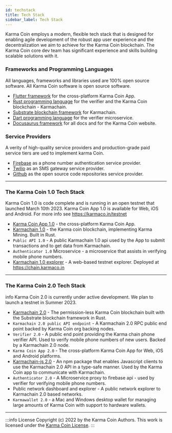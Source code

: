 ```yaml
---
id: techstack
title: Tech Stack
sidebar_label: Tech Stack
---
```


Karma Coin employs a modern, flexible tech stack that is designed for enabling agile development of the robust app user experience and the decentralization we aim to achieve for the Karma Coin blockchain. The Karma Coin core dev team has significant experience and skills building scalable solutions with it.

### Frameworks and Programming Languages

All languages, frameworks and libraries used are 100% open source software. All Karma Coin software is open source software.

- [Flutter framework](https://flutter.dev/) for the cross-platform Karma Coin App.
- [Rust programming language](https://www.rust-lang.org/) for the verifier and the Karma Coin blockchain - Karmachain.
- [Substrate blockchain framework](https://substrate.io/) for Karmachain.
- [Dart programming language](https://dart.dev/) for the verifier microservice.
- [Docusaurus framework](https://docusaurus.io/) for all docs and for the Karma Coin website.
### Service Providers

A verity of high-quality service providers and production-grade paid service tiers are ued to implement karma Coin.

- [Firebase](https://firebase.google.com/) as a phone number authentication service provider.
- [Twilio](https://www.twilio.com/) as an SMS gateway service provider.
- [Github](https://github.com/karma-coin) as the open source code repositories service provider.

---

### The Karma Coin 1.0 Tech Stack
Karma Coin 1.0 is code complete and is running in an open testnet that launched March 10th 2023. Karma Coin App 1.0  is available for Web, iOS and Android. For more info see https://karmaco.in/testnet

- [Karma Coin App 1.0](https://github.com/karma-coin/karmacoin-app) - the cross-platform Karma Coin App.
- [Karmachain 1.0](https://github.com/karma-coin/karmacoin-server) - the Karma coin blockchain, implementing Karma Mining. Built in Rust.
- `Public API 1.0` - A public Karmachain 1.0 api used by the App to submit transactions and to get data from Karmachain.
- `Authenticator 1.0` Microservice - a microservice that assists in verifying mobile phone numbers.
- [Karmachain 1.0 explorer](https://github.com/karma-coin/karmachain-dash) - A web-based testnet explorer. Deployed at https://chain.karmaco.in

---
### The Karma Coin 2.0 Tech Stack
info Karma Coin 2.0 is currently under active development. We plan to launch a testnet in Summer 2023.

- [Karmachain 2.0](https://github.com/karma-coin/karmachain) - The permission-less Karma Coin blockchain built with the Substrate blockchain framework in Rust.
- `Karmachain 2.0 public API endpoint` - A Karmachain 2.0 RPC public end point backed by Karma Coin org backing nodes.
- `Verifier 2.0` - A public end point providing the Karma chain phone verifier API. Used to verify mobile phone numbers of new users. Backed by a Karmachain 2.0 node.
- `Karma Coin App 2.0` - The cross-platform Karma Coin App for Web, iOS and Android platforms.
- [Karmachain-js 2.0](https://github.com/karma-coin/karmachain-js) - An npm package that enables Javascript clients to use the Karmachain 2.0 API in a type-safe manner. Used by the Karma Coin app to communicate with Karmachain. 
- `Authenticator 2.0` - A Microservice proxy to firebase api - used by verifier for verifying mobile phone numbers.
- Public network dashboard and explorer - A public network explorer to Karmachain 2.0 based networks.
- `Karmawallet 2.0` - a Mac and Windows desktop wallet for managing large amounts of Karma Coin with support to hardware wallets.

---
:::info License
Copyright (c) 2022 by the Karma Coin Authors. This work is licensed under the [Karma Coin License](/docs/license).
:::
